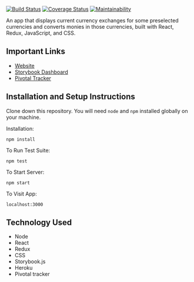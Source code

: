[![Build Status](https://travis-ci.com/komsic/XChanger.svg?branch=develop)](https://travis-ci.com/komsic/XChanger) [![Coverage Status](https://coveralls.io/repos/github/komsic/XChanger/badge.svg?branch=develop)](https://coveralls.io/github/komsic/XChanger?branch=develop) [![Maintainability](https://api.codeclimate.com/v1/badges/3f08df2f9139726b3fb1/maintainability)](https://codeclimate.com/github/komsic/XChanger/maintainability)

An app that displays current currency exchanges for some preselected currencies and converts monies in those currencies, built with React, Redux, JavaScript, and CSS.


## Important Links

- [Website](https://komsic-xchanger.herokuapp.com/)
- [Storybook Dashboard](https://elated-visvesvaraya-2de368.netlify.com)
- [Pivotal Tracker](https://www.pivotaltracker.com/n/projects/2412942)

## Installation and Setup Instructions

Clone down this repository. You will need `node` and `npm` installed globally on your machine.

Installation:

`npm install`

To Run Test Suite:

`npm test`

To Start Server:

`npm start`

To Visit App:

`localhost:3000`

## Technology Used

- Node
- React
- Redux
- CSS
- Storybook.js
- Heroku
- Pivotal tracker
